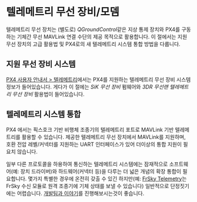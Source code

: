 # 텔레메트리 무선 장비/모뎀

텔레메트리 무선 장치는 (별도로) *QGroundControl*같은 지상 통제 장치와 PX4를 구동하는 기체간 무선 MAVLink 연결 수단의 제공 목적으로 활용합니다. 이 절에서는 지원 무선 장치의 고급 활용법 및 PX4로의 새 텔레메트리 시스템 통합 방법을 다룹니다.

## 지원 무선 장비 시스템

[PX4 사용자 안내서 > 텔레메트리](https://docs.px4.io/master/en/telemetry/)에서는 PX4를 지원하는 텔레메트리 무선 장비 시스템 정보가 들어있습니다. 게다가 이 절에는 *SiK 무선 장비* 펌웨어와 *3DR 무선랜 텔레메트리 무선 장비* 활용법이 들어있습니다.

## 텔레메트리 시스템 통합

PX4 에서는 픽스호크 기반 비행체 조종기의 텔레메트리 포트로 MAVLink 기반 텔레메트리를 활용할 수 있습니다. 제공한 텔레메트리 무선 장치에서 MAVLink를 지원하며, 호환 전압 레벨/커넥터를 지원하는 UART 인터페이스가 있어 더이상의 통합 지원이 필요치 않습니다.

일부 다른 프로토콜을 하용하여 통신하는 텔레메트리 시스템에는 잠재적으로 소프트웨어(예: 장치 드라이버)와 하드웨어(커넥터 등)을 다루는 더 넓은 개념의 확장 통합이 필요합니다. 몇가지 특별한 경우에 온전히 갖출 수 있긴 하지만(예: [FrSky Telemetry](https://docs.px4.io/master/en/peripherals/frsky_telemetry.html)는 FrSky 수신 모듈로 원격 조종기에 기체 상태를 보낼 수 있습니다) 일반적으로 단정짓기에는 어렵습니다. [개발팀과 이야기](../README.md#support)를 진행해보시는것이 좋습니다.